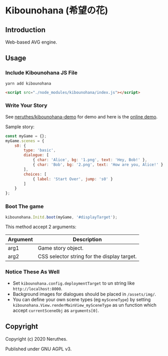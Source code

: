 # Kibounohana (希望の花)

## Introduction

Web-based AVG engine.

## Usage

### Include Kibounohana JS File

```
yarn add kibounohana
```

```html
<script src="./node_modules/kibounohana/index.js"></script>
```

### Write Your Story

See [neruthes/kibounohana-demo](https://github.com/neruthes/kibounohana-demo) for demo and here is the [online demo](https://neruthes.xyz/kibounohana-demo/).

Sample story:

```javascript
const myGame = {};
myGame.scenes = {
    s0: {
        type: 'basic',
        dialogue: [
            { char: 'Alice', bg: '1.png', text: 'Hey, Bob!' },
            { char: 'Bob', bg: '2.png', text: 'How are you, Alice!' }
        ],
        choices: [
            { label: 'Start Over', jump: 's0' }
        ]
    }
};
```

### Boot The game

```javascript
kibounohana.Initd.boot(myGame, '#displayTarget');
```

This method accept 2 arguments:

Argument        | Description
--------------- | -----------
arg1            | Game story object.
arg2            | CSS selector string for the display target.

### Notice These As Well

- Set `kibounohana.config.deploymentTarget` to un string like `http://localhost:8000`.
- Background images for dialogues should be placed in `/assets/img/`.
- You can define your own scene types (eg `mySceneType`) by setting `kibounohana.View.renderMainView_mySceneType` as un function which accept `currentSceneObj` as `arguments[0]`.


## Copyright

Copyright (c) 2020 Neruthes.

Published under GNU AGPL v3.
